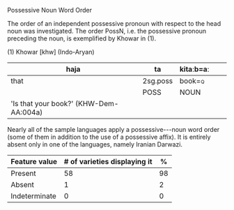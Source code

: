Possessive Noun Word Order

The order of an independent possessive pronoun with respect to the head
noun was investigated. The order PossN, i.e. the possessive pronoun
preceding the noun, is exemplified by Khowar in (1).

(1) Khowar \[khw\] (Indo-Aryan)

| haja                                   | ta       | kitaːb=aː                             |     |     |
|----------------------------------------|----------|---------------------------------------|-----|-----|
| that                                   | 2sg.poss | book<span class="smallcaps">=q</span> |     |     |
|                                        | POSS     | <span class="smallcaps">NOUN</span>   |     |     |
| 'Is that your book?' (KHW-Dem-AA:004a) |          |                                       |     |     |

Nearly all of the sample languages apply a possessive---noun word order
(some of them in addition to the use of a possessive affix). It is
entirely absent only in one of the languages, namely Iranian Darwazi.

| Feature value | \# of varieties displaying it | \%  |
|---------------|-------------------------------|-----|
| Present       | 58                            | 98  |
| Absent        | 1                             | 2   |
| Indeterminate | 0                             | 0   |
